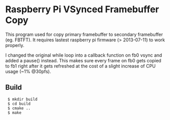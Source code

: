 Raspberry Pi VSynced Framebuffer Copy
=============================
This program used for copy primary framebuffer to secondary framebuffer (eg. FBTFT). It requires lastest raspberry pi firmware (> 2013-07-11) to work properly.

I changed the original while loop into a callback function on fb0 vsync and added a pause() instead. This makes sure every frame on fb0 gets copied to fb1 right after it gets refreshed at the cost of a slight increase of CPU usage (~1% @30pfs).

Build
-----
```
 $ mkdir build
 $ cd build
 $ cmake ..
 $ make 
```
